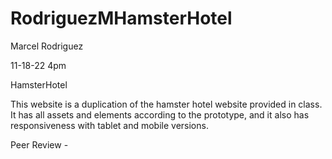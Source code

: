 # RodriguezMHamsterHotel

Marcel Rodriguez 

11-18-22 4pm 

HamsterHotel

This website is a duplication of the hamster hotel website provided in class. It has all assets and elements according to the prototype, and it also has responsiveness with tablet and mobile versions.

Peer Review -
